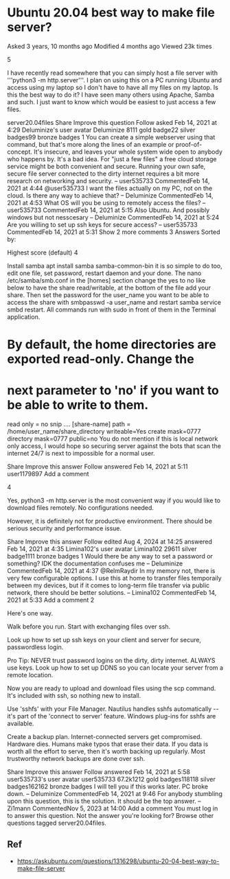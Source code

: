 # Ubuntu 20.04 best way to make file server?

Asked 3 years, 10 months ago
Modified 4 months ago
Viewed 23k times

5

I have recently read somewhere that you can simply host a file server with '''python3 -m http.server'''. I plan on using this on a PC running Ubuntu and access using my laptop so I don't have to have all my files on my laptop. Is this the best way to do it? I have seen many others using Apache, Samba and such. I just want to know which would be easiest to just access a few files.

server20.04files
Share
Improve this question
Follow
asked Feb 14, 2021 at 4:29
Deluminize's user avatar
Deluminize
8111 gold badge22 silver badges99 bronze badges
1
You can create a simple webserver using that command, but that's more along the lines of an example or proof-of-concept. It's insecure, and leaves your whole system wide open to anybody who happens by. It's a bad idea. For "just a few files" a free cloud storage service might be both convenient and secure. Running your own safe, secure file server connected to the dirty internet requires a bit more research on networking and security. – 
user535733
 CommentedFeb 14, 2021 at 4:44
@user535733 I want the files actually on my PC, not on the cloud. Is there any way to achieve that? – 
Deluminize
 CommentedFeb 14, 2021 at 4:53
What OS will you be using to remotely access the files? – 
user535733
 CommentedFeb 14, 2021 at 5:15
Also Ubuntu. And possibly windows but not nesscesary – 
Deluminize
 CommentedFeb 14, 2021 at 5:24
Are you willing to set up ssh keys for secure access? – 
user535733
 CommentedFeb 14, 2021 at 5:31
Show 2 more comments
3 Answers
Sorted by:

Highest score (default)
4

Install samba apt install samba samba-common-bin it is so simple to do too, edit one file, set password, restart daemon and your done. The nano /etc/samba/smb.conf in the [homes] section change the yes to no like below to have the share read/writable, at the bottom of the file add your share. Then set the password for the user_name you want to be able to access the share with smbpasswd -a user_name and restart samba service smbd restart. All commands run with sudo in front of them in the Terminal application.

 # By default, the home directories are exported read-only. Change the
 # next parameter to 'no' if you want to be able to write to them.
read only = no
snip ....
[share-name]
path = /home/user_name/share_directory
writeable=Yes
create mask=0777
directory mask=0777
public=no
You do not mention if this is local network only access, I would hope so securing server against the bots that scan the internet 24/7 is next to impossible for a normal user.

Share
Improve this answer
Follow
answered Feb 14, 2021 at 5:11
user1179897
Add a comment

4

Yes, python3 -m http.server is the most convenient way if you would like to download files remotely. No configurations needed.

However, it is definitely not for productive environment. There should be serious security and performance issue.

Share
Improve this answer
Follow
edited Aug 4, 2024 at 14:25
answered Feb 14, 2021 at 4:35
Limina102's user avatar
Limina102
29611 silver badge1111 bronze badges
1
Would there be any way to set a password or something? IDK the documentation confuses me – 
Deluminize
 CommentedFeb 14, 2021 at 4:37
@RelmRaydir In my memory not, there is very few configurable options. I use this at home to transfer files temporaily between my devices, but if it comes to long-term file transfer via public network, there should be better solutions. – 
Limina102
 CommentedFeb 14, 2021 at 5:33 
Add a comment
2

Here's one way.

Walk before you run. Start with exchanging files over ssh.

Look up how to set up ssh keys on your client and server for secure, passwordless login.

Pro Tip: NEVER trust password logins on the dirty, dirty internet. ALWAYS use keys.
Look up how to set up DDNS so you can locate your server from a remote location.

Now you are ready to upload and download files using the scp command. It's included with ssh, so nothing new to install.

Use 'sshfs' with your File Manager. Nautilus handles sshfs automatically -- it's part of the 'connect to server' feature. Windows plug-ins for sshfs are available.

Create a backup plan. Internet-connected servers get compromised. Hardware dies. Humans make typos that erase their data. If you data is worth all the effort to serve, then it's worth backing up regularly. Most trustworthy network backups are done over ssh.

Share
Improve this answer
Follow
answered Feb 14, 2021 at 5:58
user535733's user avatar
user535733
67.2k1212 gold badges118118 silver badges162162 bronze badges
I will tell you if this works later. PC broke down. – 
Deluminize
 CommentedFeb 14, 2021 at 9:46
For anybody stumbling upon this question, this is the solution. It should be the top answer. – 
Zi1mann
 CommentedNov 5, 2023 at 14:00 
Add a comment
You must log in to answer this question.
Not the answer you're looking for? Browse other questions tagged server20.04files.

## Ref
- https://askubuntu.com/questions/1316298/ubuntu-20-04-best-way-to-make-file-server
